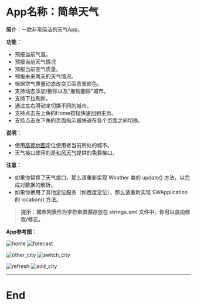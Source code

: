 # App名称：简单天气

**简介**：一款非常简洁的天气App。

**功能：**

* 预报当前气温。
* 预报当前天气情况
* 预报当前空气质量。
* 预报未来两天的天气情况。
* 根据空气质量动态改变页面背景颜色。
* 支持动态添加/删除以及"撤销删除"城市。
* 支持下拉刷新。
* 通过左右滑动来切换不同的城市。
* 支持点击左上角的Home按钮快速回到主页。
* 支持点击左下角的页面指示器快速在各个页面之间切换。

**说明：**

* 使用[高德地图](http://lbs.amap.com/)定位使用者当前所处的城市。
* 天气接口使用的是[和风天气](https://www.heweather.com/)提供的免费接口。

**注意：**

* 如果你替换了天气接口，那么请重新实现 Weather 类的 update() 方法，以完成对数据的解析。
* 如果你换用了其他定位服务（如百度定位），那么请重新实现 SWApplication 的 location() 方法。

> **提示：城市列表作为字符串资源存放在 strings.xml 文件中，你可以自由修改/修正。**

**App参考图：**

![home](readme_img/home.png) ![forecast](readme_img/forecast.png)

![other_city](readme_img/other_city.png) ![switch_city](readme_img/switch_city.png)

![refresh](readme_img/refresh.png) ![add_city](readme_img/add_city.png)

---

# End
